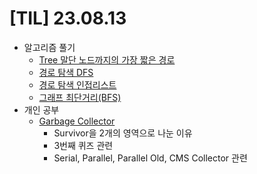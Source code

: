 # [TIL] 23.08.13

* 알고리즘 풀기
    * [Tree 말단 노드까지의 가장 짧은 경로](../java_algorithm/inflearn_algorithm_lecture/src/dfs_and_bfs/Tree_말단_노드까지의_가장_짧은_경로/Main.java)
    * [경로 탐색 DFS](../java_algorithm/inflearn_algorithm_lecture/src/dfs_and_bfs/경로탐색_DFS/Main.java)
    * [경로 탐색 인접리스트](../java_algorithm/inflearn_algorithm_lecture/src/dfs_and_bfs/경로_탐색_인접리스트/Main.java)
    * [그래프 최단거리(BFS)](../java_algorithm/inflearn_algorithm_lecture/src/dfs_and_bfs/그래프_최단거리_BFS/Main.java)
* 개인 공부
    * [Garbage Collector](../java_study/src/gc/gc.md)
      * Survivor을 2개의 영역으로 나눈 이유
      * 3번째 퀴즈 관련
      * Serial, Parallel, Parallel Old, CMS Collector 관련